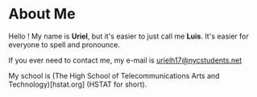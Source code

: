 # About Me
Hello ! My name is **Uriel**, but it's easier to just call me **Luis**. It's easier for everyone to spell and pronounce.

If you ever need to contact me, my e-mail is [urielh17@nycstudents.net](mailto:urielh17@nycstudents.net)

My school is (The High School of Telecommunications Arts and Technology)[hstat.org] (HSTAT for short).
